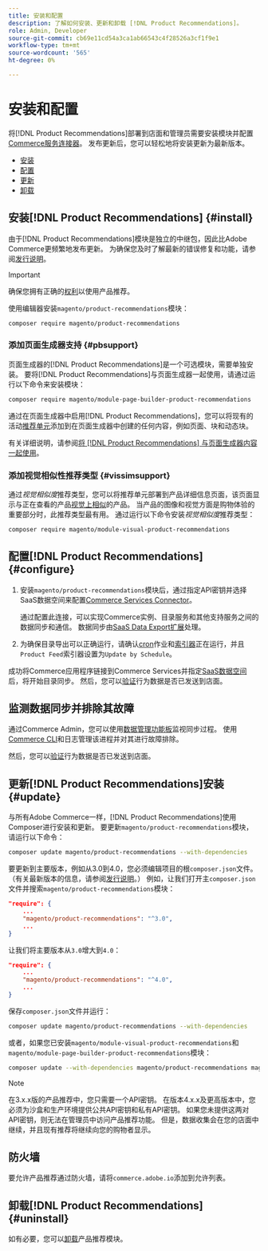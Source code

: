 ```yaml
---
title: 安装和配置
description: 了解如何安装、更新和卸载 [!DNL Product Recommendations]。
role: Admin, Developer
source-git-commit: cb69e11cd54a3ca1ab66543c4f28526a3cf1f9e1
workflow-type: tm+mt
source-wordcount: '565'
ht-degree: 0%

---
```


# 安装和配置

将[!DNL Product Recommendations]部署到店面和管理员需要安装模块并配置[Commerce服务连接器](../landing/saas.md)。 发布更新后，您可以轻松地将安装更新为最新版本。

- [安装](#install)
- [配置](#configure)
- [更新](#update)
- [卸载](#uninstall)

## 安装[!DNL Product Recommendations] {#install}

由于[!DNL Product Recommendations]模块是独立的中继包，因此比Adobe Commerce更频繁地发布更新。 为确保您及时了解最新的错误修复和功能，请参阅[发行说明](release-notes.md)。

>[!IMPORTANT]
>
>确保您拥有正确的[权利](../landing/saas.md#credentials)以使用产品推荐。

使用编辑器安装`magento/product-recommendations`模块：

```bash
composer require magento/product-recommendations
```

### 添加页面生成器支持 {#pbsupport}

页面生成器的[!DNL Product Recommendations]是一个可选模块，需要单独安装。 要将[!DNL Product Recommendations]与页面生成器一起使用，请通过运行以下命令来安装模块：

```bash
composer require magento/module-page-builder-product-recommendations
```

通过在页面生成器中启用[!DNL Product Recommendations]，您可以将现有的活动[推荐单元](https://experienceleague.adobe.com/en/docs/commerce-admin/page-builder/add-content/recommendations)添加到在页面生成器中创建的任何内容，例如页面、块和动态块。

有关详细说明，请参阅[将 [!DNL Product Recommendations] 与页面生成器内容一起使用](page-builder.md)。

### 添加视觉相似性推荐类型 {#vissimsupport}

通过&#x200B;_视觉相似度_&#x200B;推荐类型，您可以将推荐单元部署到产品详细信息页面，该页面显示与正在查看的产品[视觉上相似](type.md#visualsim)的产品。 当产品的图像和视觉方面是购物体验的重要部分时，此推荐类型最有用。 通过运行以下命令安装&#x200B;_视觉相似度_&#x200B;推荐类型：

```bash
composer require magento/module-visual-product-recommendations
```

## 配置[!DNL Product Recommendations] {#configure}

1. 安装`magento/product-recommendations`模块后，通过指定API密钥并选择SaaS数据空间来配置[Commerce Services Connector](../landing/saas.md)。

   通过配置此连接，可以实现Commerce实例、目录服务和其他支持服务之间的数据同步和通信。 数据同步由[SaaS Data Export扩展](../data-export/overview.md)处理。

1. 为确保目录导出可以正确运行，请确认[cron](https://experienceleague.adobe.com/en/docs/commerce-operations/configuration-guide/cli/configure-cron-jobs)作业和[索引器](https://experienceleague.adobe.com/en/docs/commerce-operations/configuration-guide/cli/manage-indexers)正在运行，并且`Product Feed`索引器设置为`Update by Schedule`。

成功将Commerce应用程序链接到Commerce Services并指定[SaaS数据空间](../landing/saas.md#saas-configuration)后，将开始目录同步。 然后，您可以[验证](verify.md)行为数据是否已发送到店面。

## 监测数据同步并排除其故障

通过Commerce Admin，您可以使用[数据管理功能板](https://experienceleague.adobe.com/en/docs/commerce-admin/systems/data-transfer/data-dashboard)监视同步过程。 使用[Commerce CLI](../data-export/data-export-cli-commands.md#troubleshooting)和日志管理该进程并对其进行故障排除。

然后，您可以[验证](verify.md)行为数据是否已发送到店面。

## 更新[!DNL Product Recommendations]安装 {#update}

与所有Adobe Commerce一样，[!DNL Product Recommendations]使用Composer进行安装和更新。 要更新`magento/product-recommendations`模块，请运行以下命令：

```bash
composer update magento/product-recommendations --with-dependencies
```

要更新到主要版本，例如从3.0到4.0，您必须编辑项目的根`composer.json`文件。 （有关最新版本的信息，请参阅[发行说明](release-notes.md)。） 例如，让我们打开主`composer.json`文件并搜索`magento/product-recommendations`模块：

```json
"require": {
    ...
    "magento/product-recommendations": "^3.0",
    ...
}
```

让我们将主要版本从`3.0`增大到`4.0`：

```json
"require": {
    ...
    "magento/product-recommendations": "^4.0",
    ...
}
```

保存`composer.json`文件并运行：

```bash
composer update magento/product-recommendations --with-dependencies
```

或者，如果您已安装`magento/module-visual-product-recommendations`和`magento/module-page-builder-product-recommendations`模块：

```bash
composer update --with-dependencies magento/product-recommendations magento/module-visual-product-recommendations magento/module-page-builder-product-recommendations
```

>[!NOTE]
>
> 在3.x.x版的产品推荐中，您只需要一个API密钥。 在版本4.x.x及更高版本中，您必须为沙盒和生产环境提供公共API密钥和私有API密钥。 如果您未提供这两对API密钥，则无法在管理员中访问产品推荐功能。 但是，数据收集会在您的店面中继续，并且现有推荐将继续向您的购物者显示。

## 防火墙

要允许产品推荐通过防火墙，请将`commerce.adobe.io`添加到允许列表。

## 卸载[!DNL Product Recommendations] {#uninstall}

如有必要，您可以[卸载](https://experienceleague.adobe.com/en/docs/commerce-operations/installation-guide/tutorials/uninstall-modules)产品推荐模块。
